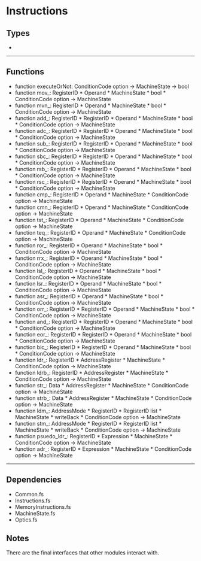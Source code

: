 # Instructions

## Types
*
---
## Functions

* function executeOrNot: ConditionCode option -> MachineState -> bool
* function mov_: RegisterID * Operand * MachineState * bool * ConditionCode option -> MachineState
* function mvn_: RegisterID * Operand * MachineState * bool * ConditionCode option -> MachineState
* function add_: RegisterID * RegisterID * Operand * MachineState * bool * ConditionCode option -> MachineState
* function adc_: RegisterID * RegisterID * Operand * MachineState * bool * ConditionCode option -> MachineState
* function sub_: RegisterID * RegisterID * Operand * MachineState * bool * ConditionCode option -> MachineState
* function sbc_: RegisterID * RegisterID * Operand * MachineState * bool * ConditionCode option -> MachineState
* function rsb_: RegisterID * RegisterID * Operand * MachineState * bool * ConditionCode option -> MachineState
* function rsc_: RegisterID * RegisterID * Operand * MachineState * bool * ConditionCode option -> MachineState
* function cmp_: RegisterID * Operand * MachineState * ConditionCode option -> MachineState
* function cmn_: RegisterID * Operand * MachineState * ConditionCode option -> MachineState
* function tst_: RegisterID * Operand * MachineState * ConditionCode option -> MachineState
* function teq_: RegisterID * Operand * MachineState * ConditionCode option -> MachineState
* function ror_: RegisterID * Operand * MachineState * bool * ConditionCode option -> MachineState
* function rrx_: RegisterID * Operand * MachineState * bool * ConditionCode option -> MachineState
* function lsl_: RegisterID * Operand * MachineState * bool * ConditionCode option -> MachineState
* function lsr_: RegisterID * Operand * MachineState * bool * ConditionCode option -> MachineState
* function asr_: RegisterID * Operand * MachineState * bool * ConditionCode option -> MachineState
* function orr_: RegisterID * RegisterID * Operand * MachineState * bool * ConditionCode option -> MachineState
* function and_: RegisterID * RegisterID * Operand * MachineState * bool * ConditionCode option  -> MachineState
* function eor_: RegisterID * RegisterID * Operand * MachineState * bool * ConditionCode option  -> MachineState
* function bic_: RegisterID * RegisterID * Operand * MachineState * bool * ConditionCode option  -> MachineState
* function ldr_: RegisterID * AddressRegister * MachineState * ConditionCode option -> MachineState
* function ldrb_: RegisterID * AddressRegister * MachineState * ConditionCode option -> MachineState
* function str_: Data * AddressRegister * MachineState * ConditionCode option -> MachineState
* function strb_: Data * AddressRegister * MachineState * ConditionCode option -> MachineState
* function ldm_: AddressMode * RegisterID * RegisterID list * MachineState * writeBack * ConditionCode option -> MachineState
* function stm_: AddressMode * RegisterID * RegisterID list * MachineState * writeBack * ConditionCode option -> MachineState
* function psuedo_ldr_: RegisterID * Expression * MachineState * ConditionCode option -> MachineState
* function adr_: RegisterID * Expression * MachineState * ConditionCode option -> MachineState

---
## Dependencies

* Common.fs
* Instructions.fs
* MemoryInstructions.fs
* MachineState.fs
* Optics.fs

## Notes

There are the final interfaces that other modules interact with.
